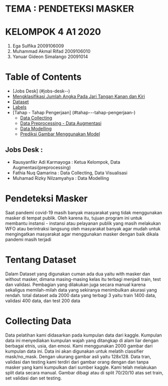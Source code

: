 # TEMA : PENDETEKSI MASKER
# KELOMPOK 4 A1 2020
1. Ega Sulfika 2009106009
2. Muhammad Akmal Rifad 2009106010
3. Yanuar Gideon Simalango 20091014


# Table of Contents
- [Jobs Desk] (#jobs-desk--)
- [Mengklasifikasi Jumlah Angka Pada Jari Tangan Kanan dan Kiri](#mengklasifikasi-jumlah-angka-pada-jari-tangan-kanan-dan-kiri)
- [Dataset](#dataset)
- [Labels](#labels)
- [Tahap - Tahap Pengerjaan] (#tahap---tahap-pengerjaan-)
  - [Data Collecting](#1-data-collecting)
  - [Data Preprocessing - Data Augmentasi](#2-data-preprocessing---data-augmentasi)
  - [Data Modelling](#3-data-modelling)
  - [Prediksi Gambar Menggunakan Model](#4-prediksi-gambar-menggunakan-model)

<h2>Jobs Desk : </h2>
<ul>
	<li>Rausyanfikr Adi Karmayoga : Ketua Kelompok, Data Augmentasi(preprocessing)</li>
  <li>Fathia Nuq Qamarina : Data Collecting, Data Visualisasi</li>
	<li>Muhamad Rizky Nilzamyahya : Data Modelling</li>
</ul>

# Pendeteksi Masker
Saat pandemi covid-19 masih banyak masyarakat yang tidak menggunakan masker di tempat publik.
Oleh karena itu, tujuan program ini untuk membantu instansi - instansi atau pelayanan publik yang masih melakukan WFO atau berintraksi langsung oleh masyarakat banyak agar mudah untuk mengingatkan masyarakat agar menggunakan masker dengan baik dikala pandemi masih terjadi


# Tentang Dataset
 Dalam Dataset yang digunakan cuman ada dua yaitu with masker dan without masker, dimana masing-masing kelas itu terbagi menjadi train, test dan validasi. Pembagian yang dilakukan juga secara manual karena sekaligus memilah-milah data yang sekiranya menimbulkan akurasi yang rendah. total dataset ada 2000 data yang terbagi 3 yaitu train 1400 data, validasi 400 data, dan test 200 data

# Collecting Data
Data pelatihan kami didasarkan pada kumpulan data dari kaggle. Kumpulan data ini menyediakan kumpulan wajah yang ditangkap di alam liar dengan berbagai etnis, usia, dan emosi. Kami menggunakan 2000 gambar dari kumpulan data ini. Data ini akan digunakan untuk melatih classifier mask/no_mask. Dengan ukurang gambar asli yaitu 128x128.
Data tran, validasi dan testing kami terdiri dari gambar orang dengan dan tanpa masker yang kami kumpulkan dari sumber kaggle. Kami telah melakukan split data secara manual. Gambar dibagi atau di split 70/20/10 atas set train, set validasi dan set testing.

# 
